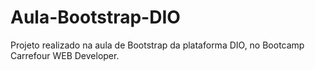 # Aula-Bootstrap-DIO
Projeto realizado na aula de Bootstrap da plataforma DIO, no Bootcamp Carrefour WEB Developer.
